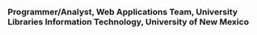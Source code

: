 ### Programmer/Analyst, Web Applications Team, University Libraries Information Technology, University of New Mexico

